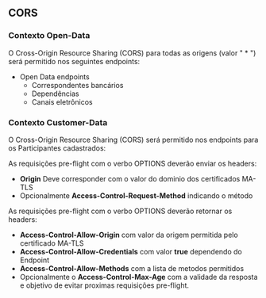 ## CORS

### Contexto Open-Data
O Cross-Origin Resource Sharing (CORS) para todas as origens (valor " * ") será permitido nos seguintes endpoints:

 * Open Data endpoints
   * Correspondentes bancários
   * Dependências
   * Canais eletrônicos

### Contexto Customer-Data
O Cross-Origin Resource Sharing (CORS) será permitido nos endpoints para os Participantes cadastrados:

As requisições pre-flight com o verbo OPTIONS deverão enviar os headers:

 * **Origin** Deve corresponder com o valor do dominio dos certificados MA-TLS
 * Opcionalmente **Access-Control-Request-Method** indicando o método


As requisições pre-flight com o verbo OPTIONS deverão retornar os headers:

 * **Access-Control-Allow-Origin** com valor da origem permitida pelo certificado MA-TLS
 * **Access-Control-Allow-Credentials** com valor **true** dependendo do Endpoint
 * **Access-Control-Allow-Methods** com a lista de metodos permitidos
 * Opcionalmente o **Access-Control-Max-Age** com a validade da resposta e objetivo de evitar proximas requisições pre-flight.
